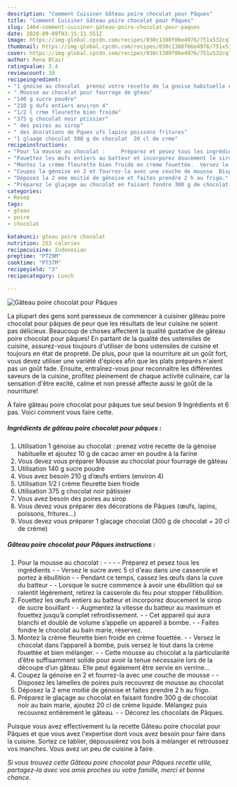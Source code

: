```yaml
---
description: "Comment Cuisiner Gâteau poire chocolat pour Pâques"
title: "Comment Cuisiner Gâteau poire chocolat pour Pâques"
slug: 1464-comment-cuisiner-gateau-poire-chocolat-pour-paques
date: 2020-09-09T03:15:11.551Z
image: https://img-global.cpcdn.com/recipes/030c1380f06e4976/751x532cq70/gateau-poire-chocolat-pour-paques-photo-principale-de-la-recette.jpg
thumbnail: https://img-global.cpcdn.com/recipes/030c1380f06e4976/751x532cq70/gateau-poire-chocolat-pour-paques-photo-principale-de-la-recette.jpg
cover: https://img-global.cpcdn.com/recipes/030c1380f06e4976/751x532cq70/gateau-poire-chocolat-pour-paques-photo-principale-de-la-recette.jpg
author: Rena Blair
ratingvalue: 3.4
reviewcount: 10
recipeingredient:
- "1 gnoise au chocolat  prenez votre recette de la gnoise habituelle et ajoutez 10 g de cacao amer en poudre  la farine"
- " Mousse au chocolat pour fourrage de gteau"
- "140 g sucre poudre"
- "210 g dufs entiers environ 4"
- "1/2 l crme fleurette bien froide"
- "375 g chocolat noir ptissier"
- " des poires au sirop"
- " des dcorations de Pques ufs lapins poissons fritures"
- "1 glaage chocolat 300 g de chocolat  20 cl de crme"
recipeinstructions:
- "Pour la mousse au chocolat :     Préparez et pesez tous les ingrédients  Versez le sucre avec 5 cl d&#39;eau dans une casserole et portez à ébullition  Pendant ce temps, cassez les œufs dans la cuve du batteur  Lorsque le sucre commence à avoir une ébullition qui se ralentit légèrement, retirez la casserole du feu pour stopper l’ébullition."
- "Fouettez les œufs entiers au batteur et incorporez doucement le sirop de sucre bouillant  Augmentez la vitesse du batteur au maximum et fouettez jusqu’à complet refroidissement.  Cet appareil qui aura blanchi et doublé de volume s’appelle un appareil à bombe.  Faites fondre le chocolat au bain marie, réservez."
- "Montez la crème fleurette bien froide en crème fouettée.  Versez le chocolat dans l’appareil à bombe, puis versez le tout dans la crème fouettée et bien mélanger.  Cette mousse au chocolat a la particularité d’être suffisamment solide pour avoir la tenue nécessaire lors de la découpe d’un gâteau. Elle peut également être servie en verrine…"
- "Coupez la génoise en 2 et fourrez-la avec une couche de mousse  Disposez les lamelles de poires puis recouvrez de mousse au chocolat"
- "Déposez la 2 eme moitié de génoise et faites prendre 2 h au frigo."
- "Préparez le glaçage au chocolat en faisant fondre 300 g de chocolat noir au bain marie, ajoutez 20 cl de crème liquide. Mélangez puis recouvrez entièrement le gâteau.  Décorez les chocolats de Pâques."
categories:
- Resep
tags:
- gteau
- poire
- chocolat

katakunci: gteau poire chocolat 
nutrition: 253 calories
recipecuisine: Indonesian
preptime: "PT29M"
cooktime: "PT37M"
recipeyield: "3"
recipecategory: Lunch

---
```



![Gâteau poire chocolat pour Pâques](https://img-global.cpcdn.com/recipes/030c1380f06e4976/751x532cq70/gateau-poire-chocolat-pour-paques-photo-principale-de-la-recette.jpg)

La plupart des gens sont paresseux de commencer à cuisiner gâteau poire chocolat pour pâques de peur que les résultats de leur cuisine ne soient pas délicieux. Beaucoup de choses affectent la qualité gustative de gâteau poire chocolat pour pâques! En partant de la qualité des ustensiles de cuisine, assurez-vous toujours d'utiliser de bons ustensiles de cuisine et toujours en état de propreté. De plus, pour que la nourriture ait un goût fort, vous devez utiliser une variété d'épices afin que les plats préparés n'aient pas un goût fade. Ensuite, entraînez-vous pour reconnaître les différentes saveurs de la cuisine, profitez pleinement de chaque activité culinaire, car la sensation d'être excité, calme et non pressé affecte aussi le goût de la nourriture!

<!--inarticleads1-->

À faire gâteau poire chocolat pour pâques tue seul besion 9 Ingrédients et 6 pas. Voici comment vous faire cette.

##### Ingrédients de gâteau poire chocolat pour pâques :

1. Utilisation 1 génoise au chocolat : prenez votre recette de la génoise habituelle et ajoutez 10 g de cacao amer en poudre à la farine
1. Vous devez vous préparer  Mousse au chocolat pour fourrage de gâteau
1. Utilisation 140 g sucre poudre
1. Vous avez besoin 210 g d’œufs entiers (environ 4)
1. Utilisation 1/2 l crème fleurette bien froide
1. Utilisation 375 g chocolat noir pâtissier
1. Vous avez besoin  des poires au sirop
1. Vous devez vous préparer  des décorations de Pâques (œufs, lapins, poissons, fritures...)
1. Vous devez vous préparer 1 glaçage chocolat (300 g de chocolat + 20 cl de crème)




<!--inarticleads2-->

##### Gâteau poire chocolat pour Pâques instructions :

1. Pour la mousse au chocolat : -  -   -  - Préparez et pesez tous les ingrédients -  - Versez le sucre avec 5 cl d&#39;eau dans une casserole et portez à ébullition -  - Pendant ce temps, cassez les œufs dans la cuve du batteur -  - Lorsque le sucre commence à avoir une ébullition qui se ralentit légèrement, retirez la casserole du feu pour stopper l’ébullition.
1. Fouettez les œufs entiers au batteur et incorporez doucement le sirop de sucre bouillant -  - Augmentez la vitesse du batteur au maximum et fouettez jusqu’à complet refroidissement. -  - Cet appareil qui aura blanchi et doublé de volume s’appelle un appareil à bombe. -  - Faites fondre le chocolat au bain marie, réservez.
1. Montez la crème fleurette bien froide en crème fouettée. -  - Versez le chocolat dans l’appareil à bombe, puis versez le tout dans la crème fouettée et bien mélanger. -  - Cette mousse au chocolat a la particularité d’être suffisamment solide pour avoir la tenue nécessaire lors de la découpe d’un gâteau. Elle peut également être servie en verrine…
1. Coupez la génoise en 2 et fourrez-la avec une couche de mousse -  - Disposez les lamelles de poires puis recouvrez de mousse au chocolat
1. Déposez la 2 eme moitié de génoise et faites prendre 2 h au frigo.
1. Préparez le glaçage au chocolat en faisant fondre 300 g de chocolat noir au bain marie, ajoutez 20 cl de crème liquide. Mélangez puis recouvrez entièrement le gâteau. -  - Décorez les chocolats de Pâques.




<!--inarticleads1-->

<p>
Puisque vous avez effectivement lu la recette Gâteau poire chocolat pour Pâques et que vous avez l'expertise dont vous avez besoin pour faire dans la cuisine. Sortez ce tablier, dépoussiérez vos bols à mélanger et retroussez vos manches. Vous avez un peu de cuisine à faire.
</p>

<p>
<i>Si vous trouvez cette Gâteau poire chocolat pour Pâques recette utile, partagez-la avec vos amis proches ou votre famille, merci et bonne chance.</i>
</p>
